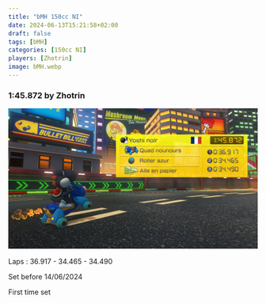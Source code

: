 ```yaml
---
title: "bMH 150cc NI"
date: 2024-06-13T15:21:58+02:00
draft: false
tags: [bMH]
categories: [150cc NI]
players: [Zhotrin]
image: bMH.webp
---
```

### 1:45.872 by Zhotrin

![No video sadly :(](bmh1zh.jpg)

Laps : 36.917 - 34.465 - 34.490

Set before 14/06/2024

First time set